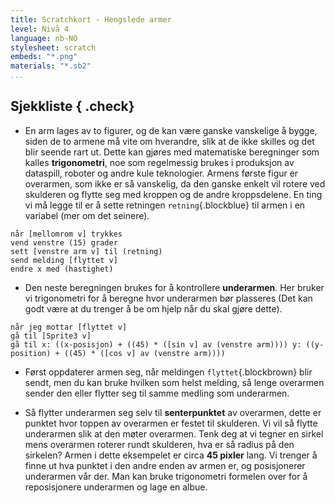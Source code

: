 ```yaml
---
title: Scratchkort - Hengslede armer
level: Nivå 4
language: nb-NO
stylesheet: scratch
embeds: "*.png"
materials: "*.sb2"
...
```


## Sjekkliste { .check}

+ En arm lages av to figurer, og de kan være ganske vanskelige å bygge, siden de to armene må vite om hverandre, slik
 at de ikke skilles og det blir seende rart ut. Dette kan gjøres med matematiske beregninger som kalles **trigonometri**,
 noe som regelmessig brukes i produksjon av dataspill, roboter og andre kule teknologier. Armens første figur er overarmen,
 som ikke er så vanskelig, da den ganske enkelt vil rotere ved skulderen og flytte seg med kroppen og de andre
 kroppsdelene. En ting vi må legge til er å sette retningen `retning`{.blockblue} til armen i en variabel (mer om det seinere).

```blocks
når [mellomrom v] trykkes 
vend venstre (15) grader
sett [venstre arm v] til (retning)
send melding [flyttet v]
endre x med (hastighet)
```

+ Den neste beregningen brukes for å kontrollere **underarmen**. Her bruker vi trigonometri for å beregne hvor underarmen
  bør plasseres (Det kan godt være at du trenger å be om hjelp når du skal gjøre dette).

```blocks
når jeg mottar [flyttet v]
gå til [Sprite3 v]
gå til x: ((x-posisjon) + ((45) * ([sin v] av (venstre arm)))) y: ((y-position) + ((45) * ([cos v] av (venstre arm))))
```

+ Først oppdaterer armen seg, når meldingen `flyttet`{.blockbrown} blir sendt, men du kan bruke hvilken som helst melding,
 så lenge overarmen sender den eller flytter seg til samme medling som underarmen.

+ Så flytter underarmen seg selv til **senterpunktet** av overarmen, dette er punktet hvor toppen av overarmen er festet
 til skulderen. Vi vil så flytte underarmen slik at den møter overarmen. Tenk deg at vi tegner en sirkel mens overarmen
 roterer rundt skulderen, hva er så radius på den sirkelen? Armen i dette eksempelet er circa **45 pixler** lang.
 Vi trenger å finne ut hva punktet i den andre enden av armen er, og posisjonerer underarmen vår der. Man kan bruke
 trigonometri formelen over for å reposisjonere underarmen og lage en albue.

